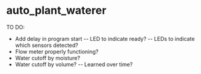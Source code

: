 # auto_plant_waterer

TO DO:
- Add delay in program start
-- LED to indicate ready?
-- LEDs to indicate which sensors detected?
- Flow meter properly functioning?
- Water cutoff by moisture?
- Water cutoff by volume?
-- Learned over time?
